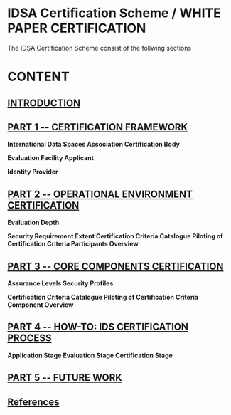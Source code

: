 # IDSA Certification Scheme / WHITE PAPER CERTIFICATION

The IDSA Certification Scheme consist of the follwing sections

# CONTENT

## [INTRODUCTION](./Introduction.md)

## [**PART 1 --** CERTIFICATION FRAMEWORK](./Certification-Framework.md)

**International Data Spaces Association Certification Body**

**Evaluation Facility Applicant**

**Identity Provider**

## [**PART 2 --** OPERATIONAL ENVIRONMENT CERTIFICATION](./Operational-Environment-Certification.md)

**Evaluation Depth**

**Security Requirement Extent Certification Criteria Catalogue
Piloting of Certification Criteria Participants Overview**

## [**PART 3 --** CORE COMPONENTS CERTIFICATION](./Core-Components-Certification.md)

**Assurance Levels Security Profiles**

**Certification Criteria Catalogue Piloting of Certification Criteria
Component Overview**

## [**PART 4 --** HOW-TO: IDS CERTIFICATION PROCESS](./Certification-Process.md)

 **Application Stage Evaluation Stage Certification Stage**

## [**PART 5 --** FUTURE WORK](./Future-Work.md)

## [References](References.md)
